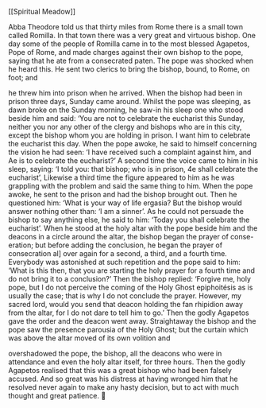 [[Spiritual Meadow]]
 
Abba Theodore told us that thirty miles from Rome there is a small town called Romilla. In that town there was a very great and virtuous bishop. One day some of the people of Romilla came in to the most blessed Agapetos, Pope of Rome, and made charges against their own bishop to the pope, saying that he ate from a consecrated paten. The pope was shocked when he heard this. He sent two clerics to bring the bishop, bound, to Rome, on foot; and  
 
he threw him into prison when he arrived. When the bishop had been in prison three days, Sunday came around. Whilst the pope was sleeping, as dawn broke on the Sunday morning, he saw-in his sleep one who stood beside him and said: ‘You are not to celebrate the eucharist this Sunday, neither you nor any other of the clergy and bishops who are in this city, except the bishop whom you are holding in prison. I want him to celebrate the eucharist this day. When the pope awoke, he said to himself concerning the vision he had seen: ‘I have received such a complaint against him, and Ae is to celebrate the eucharist?’ A second time the voice came to him in his sleep, saying: ‘I told you: that bishop; who is in prison, 4e shall celebrate the eucharist’, Likewise a third time the figure appeared to him as he was grappling with the problem and said the same thing to him. When the pope awoke, he sent to the prison and had the bishop brought out. Then he questioned him: ‘What is your way of life ergasia? But the bishop would answer nothing other than: ‘I am a sinner’. As he could not persuade the bishop to say anything else, he said to him: ‘Today you shall celebrate the eucharist’. When he stood at the holy altar with the pope beside him and the deacons in a circle around the altar, the bishop began the prayer of conse- eration; but before adding the conclusion, he began the prayer of consecration al] over again for a second, a third, and a fourth time. Everybody was astonished at such repetition and the pope said to him: ‘What is this then, that you are starting the holy prayer for a fourth time and do not bring it to a conclusion?’ Then the bishop replied: ‘Forgive me, holy pope, but I do not perceive the coming of the Holy Ghost epiphoitésis as is usually the case; that is why I do not conclude the prayer. However, my sacred lord, would you send that deacon holding the fan rhipidion away from the altar, for I do not dare to tell him to go.’ Then the godly Agapetos gave the order and the deacon went away. Straightaway the bishop and the pope saw the presence parousia of the Holy Ghost; but the curtain which was above the altar moved of its own volition and  
 
overshadowed the pope, the bishop, all the deacons who were in attendance and even the holy altar itself, for three hours. Then the godly Agapetos realised that this was a great bishop who had been falsely accused. And so great was his distress at having wronged him that he resolved never again to make any hasty decision, but to act with much thought and great patience.  
